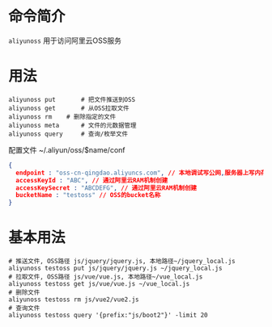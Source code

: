 命令简介
======= 

`aliyunoss` 用于访问阿里云OSS服务
    

用法
=======

```
aliyunoss put       # 把文件推送到OSS
aliyunoss get       # 从OSS拉取文件
aliyunoss rm    # 删除指定的文件
aliyunoss meta      # 文件的元数据管理
aliyunoss query     # 查询/枚举文件
```

配置文件  ~/.aliyun/oss/$name/conf
```json
{
  endpoint : "oss-cn-qingdao.aliyuncs.com", // 本地调试写公网,服务器上写内存
  accessKeyId : "ABC", // 通过阿里云RAM机制创建 
  accessKeySecret : "ABCDEFG", // 通过阿里云RAM机制创建 
  bucketName : "testoss" // OSS的bucket名称
}
```

基本用法
========

```
# 推送文件, OSS路径 js/jquery/jquery.js, 本地路径~/jquery_local.js
aliyunoss testoss put js/jquery/jquery.js ~/jquery_local.js
# 拉取文件, OSS路径 js/vue/vue.js, 本地路径~/vue_local.js
aliyunoss testoss get js/vue/vue.js ~/vue_local.js
# 删除文件
aliyunoss testoss rm js/vue2/vue2.js
# 查询文件
aliyunoss testoss query '{prefix:"js/boot2"}' -limit 20
```
